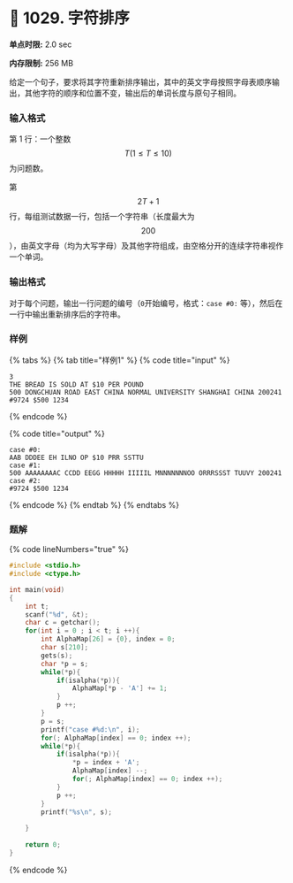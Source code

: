 # 💙 1029. 字符排序

**单点时限:** 2.0 sec

**内存限制:** 256 MB

给定一个句子，要求将其字符重新排序输出，其中的英文字母按照字母表顺序输出，其他字符的顺序和位置不变，输出后的单词长度与原句子相同。

### 输入格式

第 1 行：一个整数 $$T (1≤T≤10)$$ 为问题数。

第 $$2 T+1$$ 行，每组测试数据一行，包括一个字符串（长度最大为$$200$$），由英文字母（均为大写字母）及其他字符组成，由空格分开的连续字符串视作一个单词。

### 输出格式

对于每个问题，输出一行问题的编号（`0`开始编号，格式：`case #0:` 等），然后在一行中输出重新排序后的字符串。

### 样例

{% tabs %}
{% tab title="样例1" %}
{% code title="input" %}
```
3
THE BREAD IS SOLD AT $10 PER POUND
500 DONGCHUAN ROAD EAST CHINA NORMAL UNIVERSITY SHANGHAI CHINA 200241
#9724 $500 1234
```
{% endcode %}

{% code title="output" %}
```
case #0:
AAB DDDEE EH ILNO OP $10 PRR SSTTU
case #1:
500 AAAAAAAAC CCDD EEGG HHHHH IIIIIL MNNNNNNNOO ORRRSSST TUUVY 200241
case #2:
#9724 $500 1234
```
{% endcode %}
{% endtab %}
{% endtabs %}

### 题解

{% code lineNumbers="true" %}
```c
#include <stdio.h>
#include <ctype.h>

int main(void)
{
	int t;
	scanf("%d", &t);
	char c = getchar();
	for(int i = 0 ; i < t; i ++){
		int AlphaMap[26] = {0}, index = 0;
		char s[210];
		gets(s);
		char *p = s;
		while(*p){
			if(isalpha(*p)){
				AlphaMap[*p - 'A'] += 1;
			}
			p ++;
		}
		p = s;
		printf("case #%d:\n", i);
		for(; AlphaMap[index] == 0; index ++);
		while(*p){
			if(isalpha(*p)){
				*p = index + 'A';
				AlphaMap[index] --;
				for(; AlphaMap[index] == 0; index ++);
			}
			p ++;
		}
		printf("%s\n", s);
		
	}
	
	return 0; 
}
```
{% endcode %}
